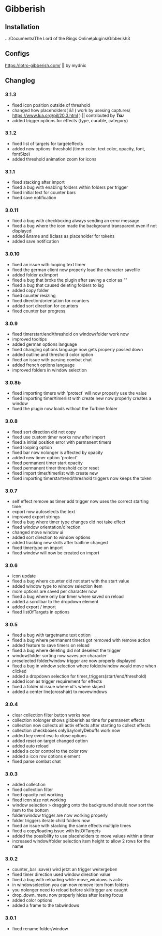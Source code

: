# Gibberish

## Installation

...\Documents\The Lord of the Rings Online\plugins\Gibberish3
 
## Configs

https://lotro-gibberish.com/  || by mydnic

## Changlog

### 3.1.3
- fixed icon position outside of threshold
- changed how placeholders( &1 ) work by usesing captures( https://www.lua.org/pil/20.3.html ) || contributed by ***Tsu***
- added trigger options for effects (type, curable, category)


### 3.1.2
- fixed list of targets for targeteffects
- added new options: threshold (timer color, text color, opacity, font, fontSize)
- added threshold animation zoom for icons


### 3.1.1
- fixed stacking after import
- fixed a bug with enabling folders within folders per trigger
- fixed initial text for counter bars
- fixed save notification


### 3.0.11
- fixed a bug with checkboxing always sending an error message
- fixed a bug where the icon made the background transparent even if not displayed
- added &name and &class as placeholder for tokens
- added save notification


### 3.0.10
- fixed an issue with looping text timer
- fixed the german client now properly load the character savefile
- added folder ex/import
- fixed a bug that broke the plugin after saving a color as ""
- fixed a bug that caused deleting folders to lag
- added copy folder
- fixed counter resizing
- fixed direction/orientation for counters
- added sort direction for counters
- fixed counter bar progress


### 3.0.9
- fixed timerstart/end/threshold on window/folder work now
- improved tooltips
- added german options language
- fixed changing options language now gets properly passed down
- added outline and threshold color option
- fixed an issue with parsing combat chat
- added french options language
- improved folders in window selection


### 3.0.8b
- fixed importing timers with 'protect' will now properly use the value
- fixed importing timer/timerlist with create new now properly creates a window
- fixed the plugin now loads without the Turbine folder


### 3.0.8
- fixed sort direction did not copy
- fixed use custom timer works now after import
- fixed a initial position error with permanent timers
- fixed looping option
- fixed bar now nolonger is affected by opacity
- added new timer option 'protect'
- fixed permanent timer start opacity
- fixed permanent timer threshold color reset
- fixed import timer/timerlist with create new
- fixed importing timerstart/end/threshold triggers now keeps the token


### 3.0.7
- self effect remove as timer add trigger now uses the correct starting time
- export now autoselects the text
- improved export strings
- fixed a bug where timer type changes did not take effect
- fixed window orientation/direction
- changed move window ui
- added sort direction to window options
- added tracking new skills after traitline changed
- fixed timertype on import
- fixed window will now be created on import


### 3.0.6
- icon update
- fixed a bug where counter did not start with the start value
- added window type to window selection item
- more options are saved per character now
- fixed a bug where only bar timer where saved on reload
- added a scrollbar to the dropdown element
- added export / import
- fixed listOfTargets in options


### 3.0.5
- fixed a bug with targetname text option
- fixed a bug where permanent timers got removed with remove action
- added feature to save timers on reload
- fixed a bug where deleting did not deselect the trigger
- window/folder sorting now saves per character
- preselected folder/window trigger are now properly displayed
- fixed a bug in window selection where folder/window would move when clicked
- added a dropdown selection for timer_triggers(start/end/threshold)
- added icon as trigger requirement for effects
- fixed a folder id issue where id's where skiped
- added a center line(crosshair) to movewindows


### 3.0.4
- clear collection filter button works now
- collection nolonger shows gibberish as time for permanent effects
- collection now collects all activ effects after starting to collect effects
- collection checkboxes onlySay/onlyDebuffs work now
- added key event esc to close options
- added reset on target changed option
- added auto reload
- added a color control to the color row
- added a icon row options element
- fixed parse combat chat


### 3.0.3
- added collection
- fixed collection filter
- fixed opacity not working
- fixed icon size not working
- window selection > dragging onto the background should now sort the item to the bottom
- folder/window trigger are now working properly
- folder triggers iterate child folders now
- fixed an issue with stacking the same effects multiple times
- fixed a copy/loading issue with listOfTargets
- added the possiblilty to use placeholders to move values within a timer
- increased window/folder selection item height to allow 2 rows for the name


### 3.0.2
- counter_bar :save() wird jetzt an trigger weitergeben
- fixed timer direction used window direction value
- fixed a bug with reloading while move_windows is activ
- in windowselection you can now remove item from folders
- you nolonger need to reload before skilltrigger are caught
- drop_down_menu now properly hides after losing focus
- added color options
- added a frame to the tabwindows


### 3.0.1
- fixed rename folder/window